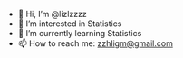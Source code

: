- 👋 Hi, I’m @lizlzzzz
- 👀 I’m interested in Statistics
- 🌱 I’m currently learning Statistics
- 📫 How to reach me: zzhligm@gmail.com

<!---
lizlzzzz/lizlzzzz is a ✨ special ✨ repository because its `README.md` (this file) appears on your GitHub profile.
You can click the Preview link to take a look at your changes.
--->
